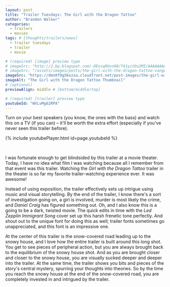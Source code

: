 ```yaml
---
layout: post
title: "Trailer Tuesdays: The Girl with the Dragon Tattoo"
author: "Brandon Walker"
categories:
  - trailers
  - movies
tags: # [thoughts/trailers/wows]
  - trailer tuesdays
  - trailer
  - movie

# (required) [image] preview type
# imageSrc: "http://2.bp.blogspot.com/-DExsqRUvnO8/T41yitOs2MI/AAAAAAAAALc/KHqMofpaw4I/s1600/the+girl+dragon+tattoo+-+vanger+house.png"
# imageSrc: "/assets/images/posts/the-girl-with-the-dragon-tattoo-vanger-house.jpg"
imageSrc: "https://dmn0f9g56xzxa.cloudfront.net/post-images/the-girl-with-the-dragon-tattoo-vanger-house.jpg"
imageAlt: "The Girl with the Dragon Tattoo Thumbnail"
# (optional)
previewAlign: middle # [bottom/middle/top]

# (required) [trailer] preview type
youtubeId: "WVLvMg62RPA"
---
```


Turn on your best speakers (you know, the ones with the bass) and watch this on a TV (if you can) – it'll be worth the extra effort (especially if you've never seen this trailer before).

{% include youtubePlayer.html id=page.youtubeId %}

<br>

I was fortunate enough to get blindsided by this trailer at a movie theater. Today, I have no idea what film I was watching because all I remember from that event was this trailer. Watching the _Girl with the Dragon Tattoo_ trailer in the theater is so far my favorite trailer-watching experience ever. It was awesome!

Instead of using exposition, the trailer effectively sets up intrigue using music and visual storytelling. By the end of the trailer, I know there's a sort of investigation going on, a girl is involved, murder is most likely the crime, and _Daniel Craig_ has figured something out. Oh, and I also know this is a going to be a dark, twisted movie. The quick edits in time with the _Led Zepplin_ _Immigrant Song_ cover set up this harsh frenetic tone perfectly. And shout out to the unique font for doing this as well; trailer fonts sometimes go unappreciated, and this font is an impressive one.

At the center of this trailer is the snow-covered road leading up to the snowy house, and I love how the entire trailer is built around this long shot. You get to see pieces of peripheral action, but you are always brought back to the equilibrium of the snowy house shot. And as you are brought closer and closer to the snowy house, you are visually sucked deeper and deeper into the trailer. At the same time, the trailer shows you bits and pieces of the story's central mystery, spurring your thoughts into theories. So by the time you reach the snowy house at the end of the snow-covered road, you are completely invested in and intrigued by the trailer.
